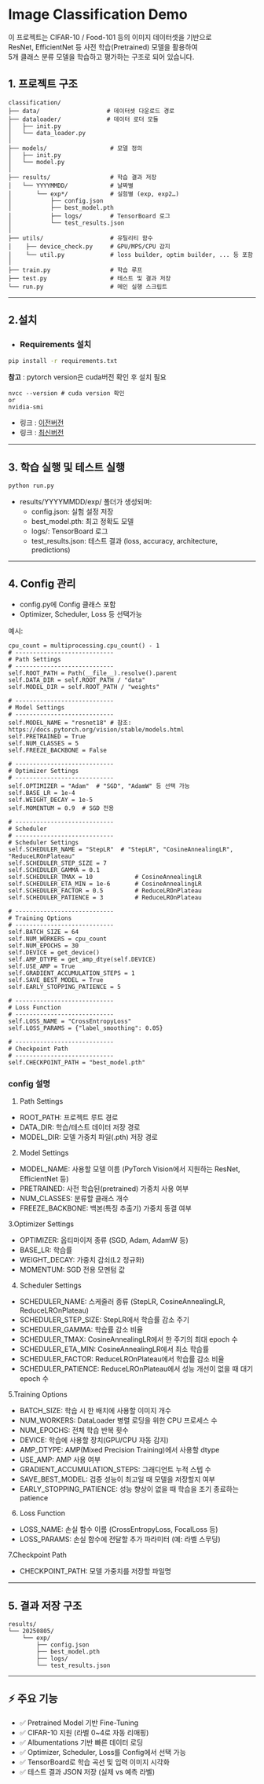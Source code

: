 # Image Classification Demo

이 프로젝트는 CIFAR-10 / Food-101 등의 이미지 데이터셋을 기반으로  
ResNet, EfficientNet 등 사전 학습(Pretrained) 모델을 활용하여  
5개 클래스 분류 모델을 학습하고 평가하는 구조로 되어 있습니다.

## 1. 프로젝트 구조

```angular2html
classification/
├── data/                   # 데이터셋 다운로드 경로
├── dataloader/             # 데이터 로더 모듈
│   ├── init.py
│   └── data_loader.py
│
├── models/                  # 모델 정의
│   ├── init.py
│   └── model.py
│
├── results/                 # 학습 결과 저장
│   └── YYYYMMDD/            # 날짜별
│       └── exp*/            # 실험별 (exp, exp2…)
│           ├── config.json
│           ├── best_model.pth
│           ├── logs/        # TensorBoard 로그
│           └── test_results.json
│
├── utils/                   # 유틸리티 함수
│    ├── device_check.py     # GPU/MPS/CPU 감지
│    └── util.py             # loss builder, optim builder, ... 등 포함
│
├── train.py                 # 학습 루프
├── test.py                  # 테스트 및 결과 저장
└── run.py                   # 메인 실행 스크립트
```

---

## 2.설치

- ### Requirements 설치
```bash
pip install -r requirements.txt
```
**참고** : pytorch version은 cuda버전 확인 후 설치 필요
```angular2html
nvcc --version # cuda version 확인
or
nvidia-smi
```
- 링크 : [이전버전](https://pytorch.org/get-started/locally/?__hstc=76629258.724dacd2270c1ae797f3a62ecd655d50.1746547368336.1746547368336.1746547368336.1&__hssc=76629258.9.1746547368336&__hsfp=2230748894)
- 링크 : [최신버전](https://pytorch.org/get-started/locally/?__hstc=76629258.724dacd2270c1ae797f3a62ecd655d50.1746547368336.1746547368336.1746547368336.1&__hssc=76629258.9.1746547368336&__hsfp=2230748894)
---
## 3. 학습 실행 및 테스트 실행
```bash
python run.py
```

- results/YYYYMMDD/exp/ 폴더가 생성되며:
  - config.json: 실험 설정 저장
  - best_model.pth: 최고 정확도 모델
  - logs/: TensorBoard 로그
  - test_results.json: 테스트 결과 (loss, accuracy, architecture, predictions)

---
## 4. Config 관리
- config.py에 Config 클래스 포함
- Optimizer, Scheduler, Loss 등 선택가능

예시:
```angular2html
cpu_count = multiprocessing.cpu_count() - 1
# ----------------------------
# Path Settings
# ----------------------------
self.ROOT_PATH = Path(__file__).resolve().parent
self.DATA_DIR = self.ROOT_PATH / "data"
self.MODEL_DIR = self.ROOT_PATH / "weights"

# ----------------------------
# Model Settings
# ----------------------------
self.MODEL_NAME = "resnet18" # 참조: https://docs.pytorch.org/vision/stable/models.html
self.PRETRAINED = True
self.NUM_CLASSES = 5
self.FREEZE_BACKBONE = False

# ----------------------------
# Optimizer Settings
# ----------------------------
self.OPTIMIZER = "Adam"  # "SGD", "AdamW" 등 선택 가능
self.BASE_LR = 1e-4
self.WEIGHT_DECAY = 1e-5
self.MOMENTUM = 0.9  # SGD 전용

# ----------------------------
# Scheduler
# ----------------------------
# Scheduler Settings
self.SCHEDULER_NAME = "StepLR"  # "StepLR", "CosineAnnealingLR", "ReduceLROnPlateau"
self.SCHEDULER_STEP_SIZE = 7
self.SCHEDULER_GAMMA = 0.1
self.SCHEDULER_TMAX = 10            # CosineAnnealingLR
self.SCHEDULER_ETA_MIN = 1e-6       # CosineAnnealingLR
self.SCHEDULER_FACTOR = 0.5         # ReduceLROnPlateau
self.SCHEDULER_PATIENCE = 3         # ReduceLROnPlateau

# ----------------------------
# Training Options
# ----------------------------
self.BATCH_SIZE = 64
self.NUM_WORKERS = cpu_count
self.NUM_EPOCHS = 30
self.DEVICE = get_device()
self.AMP_DTYPE = get_amp_dtye(self.DEVICE)
self.USE_AMP = True
self.GRADIENT_ACCUMULATION_STEPS = 1
self.SAVE_BEST_MODEL = True
self.EARLY_STOPPING_PATIENCE = 5

# ----------------------------
# Loss Function
# ----------------------------
self.LOSS_NAME = "CrossEntropyLoss"
self.LOSS_PARAMS = {"label_smoothing": 0.05}

# ----------------------------
# Checkpoint Path
# ----------------------------
self.CHECKPOINT_PATH = "best_model.pth"
```
### config 설명

1. Path Settings
- ROOT_PATH: 프로젝트 루트 경로
- DATA_DIR: 학습/테스트 데이터 저장 경로
- MODEL_DIR: 모델 가중치 파일(.pth) 저장 경로

2. Model Settings
- MODEL_NAME: 사용할 모델 이름 (PyTorch Vision에서 지원하는 ResNet, EfficientNet 등)
- PRETRAINED: 사전 학습된(pretrained) 가중치 사용 여부
- NUM_CLASSES: 분류할 클래스 개수
- FREEZE_BACKBONE: 백본(특징 추출기) 가중치 동결 여부

3.Optimizer Settings
- OPTIMIZER: 옵티마이저 종류 (SGD, Adam, AdamW 등)
- BASE_LR: 학습률
- WEIGHT_DECAY: 가중치 감쇠(L2 정규화)
- MOMENTUM: SGD 전용 모멘텀 값

4. Scheduler Settings
- SCHEDULER_NAME: 스케줄러 종류 (StepLR, CosineAnnealingLR, ReduceLROnPlateau)
- SCHEDULER_STEP_SIZE: StepLR에서 학습률 감소 주기
- SCHEDULER_GAMMA: 학습률 감소 비율
- SCHEDULER_TMAX: CosineAnnealingLR에서 한 주기의 최대 epoch 수
- SCHEDULER_ETA_MIN: CosineAnnealingLR에서 최소 학습률
- SCHEDULER_FACTOR: ReduceLROnPlateau에서 학습률 감소 비율
- SCHEDULER_PATIENCE: ReduceLROnPlateau에서 성능 개선이 없을 때 대기 epoch 수

5.Training Options
- BATCH_SIZE: 학습 시 한 배치에 사용할 이미지 개수
- NUM_WORKERS: DataLoader 병렬 로딩을 위한 CPU 프로세스 수
- NUM_EPOCHS: 전체 학습 반복 횟수
- DEVICE: 학습에 사용할 장치(GPU/CPU 자동 감지)
- AMP_DTYPE: AMP(Mixed Precision Training)에서 사용할 dtype
- USE_AMP: AMP 사용 여부
- GRADIENT_ACCUMULATION_STEPS: 그래디언트 누적 스텝 수
- SAVE_BEST_MODEL: 검증 성능이 최고일 때 모델을 저장할지 여부
- EARLY_STOPPING_PATIENCE: 성능 향상이 없을 때 학습을 조기 종료하는 patience

6. Loss Function
- LOSS_NAME: 손실 함수 이름 (CrossEntropyLoss, FocalLoss 등)
- LOSS_PARAMS: 손실 함수에 전달할 추가 파라미터 (예: 라벨 스무딩)

7.Checkpoint Path
- CHECKPOINT_PATH: 모델 가중치를 저장할 파일명

---
## 5. 결과 저장 구조
```
results/
└── 20250805/
    └── exp/
        ├── config.json
        ├── best_model.pth
        ├── logs/
        └── test_results.json
```
---
## ⚡ 주요 기능
- ✅ Pretrained Model 기반 Fine-Tuning
- ✅ CIFAR-10 지원 (라벨 0~4로 자동 리매핑)
- ✅ Albumentations 기반 빠른 데이터 로딩
- ✅ Optimizer, Scheduler, Loss를 Config에서 선택 가능
- ✅ TensorBoard로 학습 곡선 및 입력 이미지 시각화
- ✅ 테스트 결과 JSON 저장 (실제 vs 예측 라벨)

